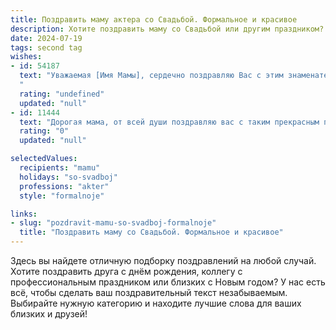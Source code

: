 ```yaml
---
title: Поздравить маму актера со Свадьбой. Формальное и красивое
description: Хотите поздравить маму со Свадьбой или другим праздником? Наш ИИ создаст незабываемое поздравление, а вы обязательно выделитесь среди других.  
date: 2024-07-19
tags: second tag
wishes:
- id: 54187
  text: "Уважаемая [Имя Мамы], сердечно поздравляю Вас с этим знаменательным днем – днем свадьбы Вашего [Имя Актера]! Желаю Вам и Вашему новому супругу счастья, любви, взаимопонимания и благополучия на долгие годы совместной жизни. Пусть ваш союз будет прочным и гармоничным, а дом – полным радости и смеха.
  "
  rating: "undefined"
  updated: "null"
- id: 11444
  text: "Дорогая мама, от всей души поздравляю вас с таким прекрасным праздником, как день вашей свадьбы! Вы всегда были для меня примером истинной любви и верности, и сегодня, видя вашу счастливую улыбку, я понимаю, что ваш союз – это искусство, которое вы воплощаете в жизнь каждый день. Пусть ваша жизнь вместе будет полна гармонии, взаимопонимания и нежности. С любовью и уважением, ваш сын, который всегда будет гордиться вашим талантом и профессионализмом актера."
  rating: "0"
  updated: "null"

selectedValues:
  recipients: "mamu"
  holidays: "so-svadboj"
  professions: "akter"
  style: "formalnoje"

links:
- slug: "pozdravit-mamu-so-svadboj-formalnoje"
  title: "Поздравить маму со Свадьбой. Формальное и красивое"
---
```


Здесь вы найдете отличную подборку поздравлений на любой случай. 
Хотите поздравить друга с днём рождения, коллегу с профессиональным праздником или близких с Новым годом? У нас есть всё, чтобы сделать ваш поздравительный текст незабываемым. Выбирайте нужную категорию и находите лучшие слова для ваших близких и друзей!
